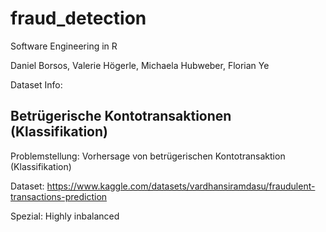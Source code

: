 # fraud_detection
Software Engineering in R 

Daniel Borsos, Valerie Högerle, Michaela Hubweber, Florian Ye

Dataset Info: 

## Betrügerische Kontotransaktionen (Klassifikation)
Problemstellung: Vorhersage von betrügerischen Kontotransaktion (Klassifikation)

Dataset: https://www.kaggle.com/datasets/vardhansiramdasu/fraudulent-transactions-prediction

Spezial: Highly inbalanced
